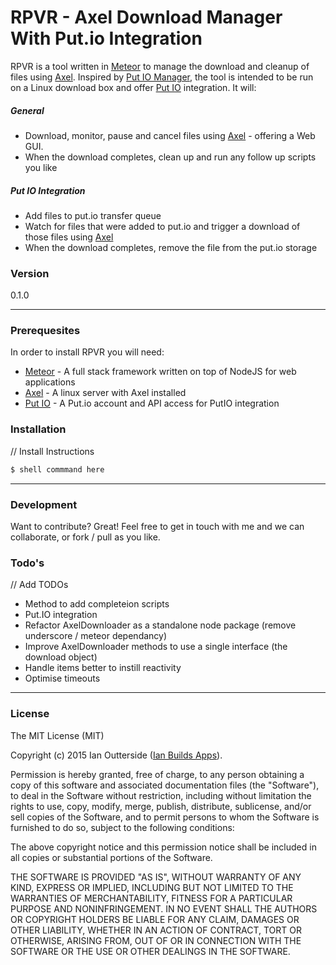 # RPVR - Axel Download Manager With Put.io Integration

RPVR is a tool written in [Meteor] to manage the download and cleanup of files using [Axel].
Inspired by [Put IO Manager], the tool is intended to be run on a Linux download box and offer [Put IO] integration. It will:

##### General  

  - Download, monitor, pause and cancel files using [Axel] - offering a Web GUI.
  - When the download completes, clean up and run any follow up scripts you like

##### Put IO Integration

  - Add files to put.io transfer queue
  - Watch for files that were added to put.io and trigger a download of those files using [Axel]
  - When the download completes, remove the file from the put.io storage 

### Version
0.1.0

---
### Prerequesites

In order to install RPVR you will need:

 - [Meteor] - A full stack framework written on top of NodeJS for web applications
 - [Axel] 	- A linux server with Axel installed
 - [Put IO] - A Put.io account and API access for PutIO integration

### Installation

// Install Instructions

```sh
$ shell commmand here
```

---
### Development

Want to contribute? Great! Feel free to get in touch with me and we can collaborate, or fork / pull as you like.

### Todo's

// Add TODOs

  - Method to add completeion scripts
  - Put.IO integration
  - Refactor AxelDownloader as a standalone node package (remove underscore / meteor dependancy)
  - Improve AxelDownloader methods to use a single interface (the download object)
  - Handle items better to instill reactivity
  - Optimise timeouts  

---
### License
The MIT License (MIT)

Copyright (c) 2015 Ian Outterside ([Ian Builds Apps]).

Permission is hereby granted, free of charge, to any person obtaining a copy
of this software and associated documentation files (the "Software"), to deal
in the Software without restriction, including without limitation the rights
to use, copy, modify, merge, publish, distribute, sublicense, and/or sell
copies of the Software, and to permit persons to whom the Software is
furnished to do so, subject to the following conditions:

The above copyright notice and this permission notice shall be included in
all copies or substantial portions of the Software.

THE SOFTWARE IS PROVIDED "AS IS", WITHOUT WARRANTY OF ANY KIND, EXPRESS OR
IMPLIED, INCLUDING BUT NOT LIMITED TO THE WARRANTIES OF MERCHANTABILITY,
FITNESS FOR A PARTICULAR PURPOSE AND NONINFRINGEMENT. IN NO EVENT SHALL THE
AUTHORS OR COPYRIGHT HOLDERS BE LIABLE FOR ANY CLAIM, DAMAGES OR OTHER
LIABILITY, WHETHER IN AN ACTION OF CONTRACT, TORT OR OTHERWISE, ARISING FROM,
OUT OF OR IN CONNECTION WITH THE SOFTWARE OR THE USE OR OTHER DEALINGS IN
THE SOFTWARE.

[Meteor]:https://www.meteor.com/
[Put IO]:http://put.io
[Put IO Manager]:https://github.com/sjlu/Put.io-Manager
[Axel]:http://axel.alioth.debian.org
[Ian Builds Apps]:http://www.ianbuildsapps.com
